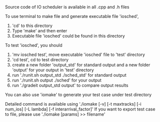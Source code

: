 Source code of IO scheduler is available in all .cpp and .h files

To use terminal to make file and generate executable file 'iosched', 

1. 'cd' to this directory
2. Type 'make' and then enter
3. Executable file 'iosched' could be found in this directory



To test 'iosched', you should

1. 'mv iosched test', move executable 'iosched' file to 'test' directory
2. 'cd test', cd to test directory
4. create a new folder 'output_std' for standard output and a new folder 'output' for your output in 'test' directory
5. run './runit.sh output_std ./sched_std' for standard output
6. run './runit.sh output ./sched' for your output
7. run './gradeit output_std output' to compare output results



You can also use 'iomake' to generate your test case under test directory

Detailed command is available using './iomake [-v] [-t maxtracks] [-i num_ios] [-L lambda] [-f interarrival_factor]'
If you want to export test case to file, please use './iomake [params] >> filename'